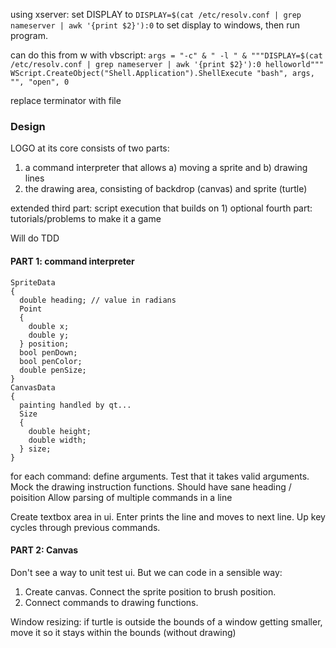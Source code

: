 using xserver:
set DISPLAY to `DISPLAY=$(cat /etc/resolv.conf | grep nameserver | awk '{print $2}'):0` to set display to windows, then run program.

can do this from w with vbscript:
`args = "-c" & " -l " & """DISPLAY=$(cat /etc/resolv.conf | grep nameserver | awk '{print $2}'):0 helloworld""" WScript.CreateObject("Shell.Application").ShellExecute "bash", args, "", "open", 0`

replace terminator with file

### Design

LOGO at its core consists of two parts:

1. a command interpreter that allows a) moving a sprite and b) drawing lines
2. the drawing area, consisting of backdrop (canvas) and sprite (turtle)

extended third part: script execution that builds on 1)
optional fourth part: tutorials/problems to make it a game

Will do TDD

#### PART 1: command interpreter

```
SpriteData
{
  double heading; // value in radians
  Point
  {
    double x;
    double y;
  } position;
  bool penDown;
  bool penColor;
  double penSize;
}
CanvasData
{
  painting handled by qt...
  Size
  {
    double height;
    double width;
  } size;
}
```

for each command: define arguments. Test that it takes valid arguments.
Mock the drawing instruction functions. Should have sane heading / poisition
Allow parsing of multiple commands in a line

Create textbox area in ui. Enter prints the line and moves to next line.
Up key cycles through previous commands.

#### PART 2: Canvas

Don't see a way to unit test ui. But we can code in a sensible way:

1. Create canvas. Connect the sprite position to brush position.
2. Connect commands to drawing functions.

Window resizing:
if turtle is outside the bounds of a window getting smaller, move it so it stays within the bounds (without drawing)

